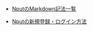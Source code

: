 - [NputのMarkdown記法一覧](https://n-put.com/Administrator/notes/cFd6vhNfSPrDjM)

- [Nputの新規登録・ログイン方法](https://n-put.com/Administrator/notes/vJpOQVfSl505Ln)
